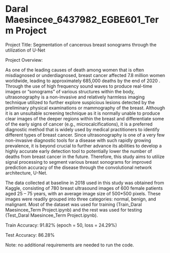 # Daral Maesincee_6437982_EGBE601_Term Project
Project Title: Segmentation of cancerous breast sonograms through the utilization of U-Net

Project Overview:

As one of the leading causes of death among women that is often misdiagnosed or underdiagnosed, breast cancer affected 7.8 million women worldwide, leading to approximately 685,000 deaths by the end of 2020 . Through the use of high frequency sound waves to produce real-time images or “sonograms” of various structures within the body, ultrasonography is a non-invasive and relatively harmless imaging technique utilized to further explore suspicious lesions detected by the preliminary physical examinations or mammography of the breast. Although it is an unsuitable screening technique as it is normally unable to produce clear images of the deeper regions within the breast and differentiate some of the early signs of cancer (e.g., microcalcifications), it is a preferred diagnostic method that is widely used by medical practitioners to identify different types of breast cancer. Since ultrasonography is one of a very few non-invasive diagnostic tools for a disease with such rapidly growing prevalence, it is beyond crucial to further advance its abilities to develop a highly accurate early detection tool to potentially lower the number of deaths from breast cancer in the future. Therefore, this study aims to utilize signal processing to segment various breast sonograms for improved prediction accuracy of the disease through the convolutional network architecture, U-Net. 

The data collected at baseline in 2018 used in this study was obtained from Kaggle, consisting of 780 breast ultrasound images of 600 female patients aged 25 – 75 years, with an average image size of 500*500 pixels. These images were readily grouped into three categories: normal, benign, and malignant. Most of the dataset was used for training (Train_Daral Maesincee_Term Project.ipynb) and the rest was used for testing (Test_Daral Maesincee_Term Project.ipynb). 

Train Accuracy: 91.82% (epoch = 50, loss = 24.29%)

Test Accuracy: 86.28%

Note: no additional requirements are needed to run the code.
